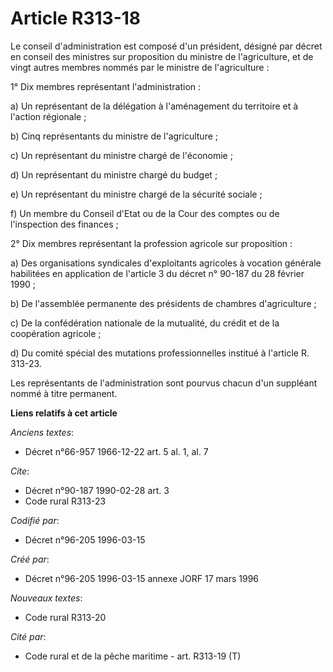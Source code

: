 # Article R313-18

Le conseil d'administration est composé d'un président, désigné par décret en conseil des ministres sur proposition du
ministre de l'agriculture, et de vingt autres membres nommés par le ministre de l'agriculture :

1° Dix membres représentant l'administration :

a) Un représentant de la délégation à l'aménagement du territoire et à l'action régionale ;

b) Cinq représentants du ministre de l'agriculture ;

c) Un représentant du ministre chargé de l'économie ;

d) Un représentant du ministre chargé du budget ;

e) Un représentant du ministre chargé de la sécurité sociale ;

f) Un membre du Conseil d'Etat ou de la Cour des comptes ou de l'inspection des finances ;

2° Dix membres représentant la profession agricole sur proposition :

a) Des organisations syndicales d'exploitants agricoles à vocation générale habilitées en application de l'article 3 du
décret n° 90-187 du 28 février 1990 ;

b) De l'assemblée permanente des présidents de chambres d'agriculture ;

c) De la confédération nationale de la mutualité, du crédit et de la coopération agricole ;

d) Du comité spécial des mutations professionnelles institué à l'article R. 313-23.

Les représentants de l'administration sont pourvus chacun d'un suppléant nommé à titre permanent.

**Liens relatifs à cet article**

_Anciens textes_:

  - Décret n°66-957 1966-12-22 art. 5 al. 1, al. 7

_Cite_:

  - Décret n°90-187 1990-02-28 art. 3
  - Code rural R313-23

_Codifié par_:

  - Décret n°96-205 1996-03-15

_Créé par_:

  - Décret n°96-205 1996-03-15 annexe JORF 17 mars 1996

_Nouveaux textes_:

  - Code rural R313-20

_Cité par_:

  - Code rural et de la pêche maritime - art. R313-19 (T)

